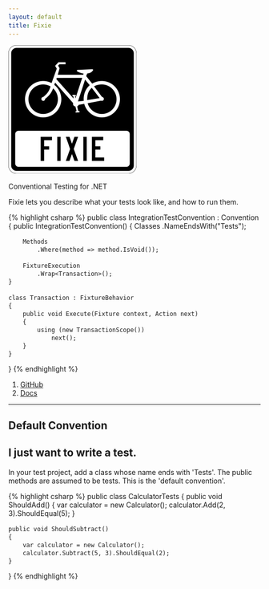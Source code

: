 ```yaml
---
layout: default
title: Fixie
---
```

<img src="images/fixie_256.png"/>

Conventional Testing for .NET

Fixie lets you describe what your tests look like, and how to run them.

{% highlight csharp %}
public class IntegrationTestConvention : Convention
{
    public IntegrationTestConvention()
    {
        Classes
            .NameEndsWith("Tests");

        Methods
            .Where(method => method.IsVoid());

        FixtureExecution
            .Wrap<Transaction>();
    }

    class Transaction : FixtureBehavior
    {
        public void Execute(Fixture context, Action next)
        {
            using (new TransactionScope())
                next();
        }
    }
}
{% endhighlight %}

1. [GitHub](https://github.com/plioi/fixie)
2. [Docs](https://github.com/plioi/fixie/blob/master/README.md)

---

<section>

# Default Convention

## I just want to write a test.

In your test project, add a class whose name ends with 'Tests'. The public methods are assumed to be tests. This is the 'default convention'.

{% highlight csharp %}
public class CalculatorTests
{
    public void ShouldAdd()
    {
        var calculator = new Calculator();
        calculator.Add(2, 3).ShouldEqual(5);
    }

    public void ShouldSubtract()
    {
        var calculator = new Calculator();
        calculator.Subtract(5, 3).ShouldEqual(2);
    }
}
{% endhighlight %}

</section>
